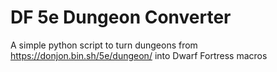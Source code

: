 # DF 5e Dungeon Converter
 A simple python script to turn dungeons from https://donjon.bin.sh/5e/dungeon/ into Dwarf Fortress macros
